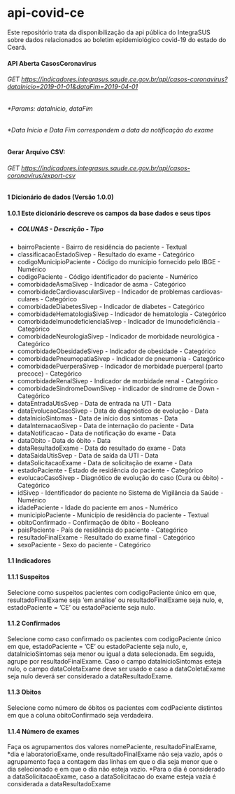 # api-covid-ce
Este repositório trata da disponibilização da api pública do IntegraSUS sobre dados relacionados ao boletim epidemiológico covid-19 do estado do Ceará.

#### API Aberta CasosCoronavirus
###### GET  https://indicadores.integrasus.saude.ce.gov.br/api/casos-coronavirus?dataInicio=2019-01-01&dataFim=2019-04-01
###### *Params: dataInicio, dataFim
###### *Data Inicio e Data Fim correspondem a data da notificação do exame

#### Gerar Arquivo CSV:
###### GET  https://indicadores.integrasus.saude.ce.gov.br/api/casos-coronavirus/export-csv

#### 1 Dicionário de dados (Versão 1.0.0)
#### 1.0.1 Este dicionário descreve os campos da base dados e seus tipos
- ##### COLUNAS - Descrição - Tipo
-  bairroPaciente - Bairro de residência do paciente - Textual
-  classificacaoEstadoSivep - Resultado do exame - Categórico
-  codigoMunicipioPaciente - Código do município fornecido pelo IBGE - Numérico
-  codigoPaciente - Código identificador do paciente - Numérico
-  comorbidadeAsmaSivep - Indicador de asma - Categórico
-  comorbidadeCardiovascularSivep - Indicador de problemas cardiovas- culares - Categórico
-  comorbidadeDiabetesSivep - Indicador de diabetes - Categórico
-  comorbidadeHematologiaSivep - Indicador de hematologia - Categórico
-  comorbidadeImunodeficienciaSivep - Indicador de Imunodeficiência - Categórico
-  comorbidadeNeurologiaSivep - Indicador de morbidade neurológica - Categórico
-  comorbidadeObesidadeSivep - Indicador de obesidade - Categórico
-  comorbidadePneumopatiaSivep - Indicador de pneumonia - Categórico
-  comorbidadePuerperaSivep - Indicador de morbidade puerperal (parto precoce) - Categórico
-  comorbidadeRenalSivep - Indicador de morbidade renal - Categórico
-  comorbidadeSindromeDownSivep - indicador de síndrome de Down - Categórico
-  dataEntradaUtisSvep - Data de entrada na UTI - Data
-  dataEvolucaoCasoSivep - Data do diagnóstico de evolução - Data
-  dataInicioSintomas - Data de início dos sintomas - Data
-  dataInternacaoSivep - Data de internação do paciente - Data
-  dataNotificacao - Data de notificação do exame - Data
-  dataObito - Data do óbito - Data
-  dataResultadoExame - Data do resultado do exame - Data
-  dataSaidaUtisSvep - Data de saída da UTI - Data
-  dataSolicitacaoExame - Data de solicitação de exame - Data
-  estadoPaciente - Estado de residência do paciente - Categórico
-  evolucaoCasoSivep - Diagnótico de evolução do caso (Cura ou óbito) - Categórico
-  idSivep - Identificador do paciente no Sistema de Vigilância da Saúde - Numérico
-  idadePaciente - Idade do paciente em anos - Numérico
-  municipioPaciente - Município de residência do paciente - Textual
-  obitoConfirmado - Confirmação de óbito - Booleano
-  paisPaciente - País de residência do paciente - Categórico
-  resultadoFinalExame - Resultado do exame final - Categórico
-  sexoPaciente - Sexo do paciente - Categórico

#### 1.1 Indicadores
#### 1.1.1 Suspeitos
Selecione como suspeitos pacientes com codigoPaciente único em que, resultadoFinalExame
seja ‘em análise’ ou resultadoFinalExame seja nulo, e, estadoPaciente = ’CE’ ou
estadoPaciente seja nulo.

#### 1.1.2 Confirmados
Selecione como caso confirmado os pacientes com codigoPaciente único em que,
estadoPaciente = ’CE’ ou estadoPaciente seja nulo, e, dataInicioSintomas seja menor ou igual a
data selecionada. Em seguida, agrupe por resultadoFinalExame. Caso o campo
dataInicioSintomas esteja nulo, o campo dataColetaExame deve ser usado e caso a
dataColetaExame seja nulo deverá ser considerado a dataResultadoExame.

#### 1.1.3 ́Obitos
Selecione como número de óbitos os pacientes com codPaciente distintos em que a coluna
obitoConfirmado seja verdadeira.

#### 1.1.4 Número de exames
Faça os agrupamentos dos valores nomePaciente, resultadoFinalExame, *dia e
laboratorioExame, onde resultadoFinalExame não seja vazio, após o agrupamento faça a
contagem das linhas em que o dia seja menor que o dia selecionado e em que o dia não esteja
vazio.
*Para o dia é considerado a dataSolicitacaoExame, caso a dataSolicitacao do exame esteja
vazia é considerada a dataResultadoExame

